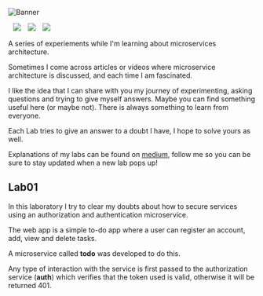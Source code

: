 
![Banner](https://i.imgur.com/qiLTkD9.png)

<p float="middle">
  <img src="https://img.shields.io/github/last-commit/anotherbuginthecode/microservices-labs?style=flat-square" style="margin-left: 10px;" />
  <img src="https://img.shields.io/github/forks/anotherbuginthecode/microservices-labs?style=flat-square" style="margin-left: 10px;"/>
  <img src="https://img.shields.io/github/stars/anotherbuginthecode/microservices-labs?style=flat-square" style="margin-left: 10px;"/>
</p>

A series of experiements while I'm learning about microservices architecture.

Sometimes I come across articles or videos where microservice architecture is discussed, and each time I am fascinated.

I like the idea that I can share with you my journey of experimenting, asking questions and trying to give myself answers. Maybe you can find something useful here (or maybe not). There is always something to learn from everyone.

Each Lab tries to give an answer to a doubt I have, I hope to solve yours as well.

Explanations of my labs can be found on [medium](https://medium.com/@anotherbuginthecode), follow me so you can be sure to stay updated when a new lab pops up!



## Lab01

In this laboratory I try to clear my doubts about how to secure services using an authorization and authentication microservice.

The web app is a simple to-do app where a user can register an account, add, view and delete tasks.

A microservice called **todo** was developed to do this.

Any type of interaction with the service is first passed to the authorization service (**auth**) which verifies that the token used is valid, otherwise it will be returned 401.

